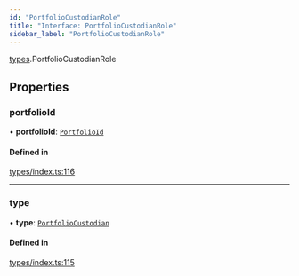 ```yaml
---
id: "PortfolioCustodianRole"
title: "Interface: PortfolioCustodianRole"
sidebar_label: "PortfolioCustodianRole"
---
```


[types](../../../modules/Types/Types.md).PortfolioCustodianRole

## Properties

### portfolioId

• **portfolioId**: [`PortfolioId`](../PortfolioId/PortfolioId.md)

#### Defined in

[types/index.ts:116](https://github.com/PolymeshAssociation/polymesh-sdk/blob/b6f9fb883/src/types/index.ts#L116)

___

### type

• **type**: [`PortfolioCustodian`](../../../enums/Types/RoleType/RoleType.md#portfoliocustodian)

#### Defined in

[types/index.ts:115](https://github.com/PolymeshAssociation/polymesh-sdk/blob/b6f9fb883/src/types/index.ts#L115)
